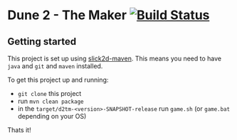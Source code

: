 # Dune 2 - The Maker [![Build Status](https://travis-ci.org/stefanhendriks/dune2themaker4j.svg?branch=feature%2Ftravis-ci-integration)](https://travis-ci.org/stefanhendriks/dune2themaker4j)

## Getting started
This project is set up using [slick2d-maven](https://github.com/nguillaumin/slick2d-maven). This means you need to
have `java` and `git` and `maven` installed.

To get this project up and running:
- `git clone` this project
- run `mvn clean package`
- in the `target/d2tm-<version>-SNAPSHOT-release` run `game.sh` (or `game.bat` depending on your OS)

Thats it!



